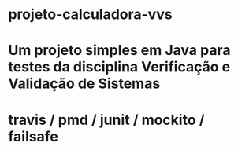 # projeto-calculadora-vvs

# Um projeto simples em Java para testes da disciplina Verificação e Validação de Sistemas

# travis / pmd / junit / mockito / failsafe
